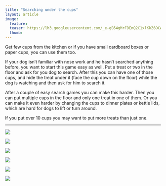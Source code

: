 ```yaml
---
title: "Searching under the cups"
layout: article
image:
  feature:
  teaser: https://lh3.googleusercontent.com/_e-gB54gMrFDEnQ2C1xlKkZ6OCA660pnM3EFUKOir3U=w245
  thumb:
---
```


Get few cups from the kitchen or if you have small cardboard boxes or paper cups, you can use them too.

If your dog isn’t familiar with nose work and he hasn’t searched anything before, you want to start this game easy as well. Put a treat or two in the floor and ask for you dog to search. After this you can have one of those cups, and hide the treat under it (face the cup down on the floor) while the dog is watching and then ask for him to search it.

After a couple of easy search games you can make this harder. Then you can put multiple cups in the floor and only one treat in one of them. Or you can make it even harder by changing the cups to dinner plates or kettle lids, which are hard for dogs to lift or turn around.

If you put over 10 cups you may want to put more treats than just one.

---

[![](https://lh3.googleusercontent.com/ke-f2cvLPNfsHJOfUP1z32LCWFibyB2uuZWEdsIvX9s=w800)](https://lh3.googleusercontent.com/ke-f2cvLPNfsHJOfUP1z32LCWFibyB2uuZWEdsIvX9s=s0)

[![](https://lh3.googleusercontent.com/FY4qHYCusHlhsZNEISNwhPTV9nhtsEdPTtS4on2WAT4=w800)](https://lh3.googleusercontent.com/FY4qHYCusHlhsZNEISNwhPTV9nhtsEdPTtS4on2WAT4=s0)

[![](https://lh3.googleusercontent.com/4IPG3Y0AHVGAKxbYUItYdv1FgVn4QmFmheOErm8oCf4=w800)](https://lh3.googleusercontent.com/4IPG3Y0AHVGAKxbYUItYdv1FgVn4QmFmheOErm8oCf4=s0)

[![](https://lh3.googleusercontent.com/1r_72jm1aAKUj1BXDIrqX837alPADMgP2sU0UwkW3G8=w800)](https://lh3.googleusercontent.com/1r_72jm1aAKUj1BXDIrqX837alPADMgP2sU0UwkW3G8=s0)

[![](https://lh3.googleusercontent.com/mzcIzcS_bXWRC8QIUGDGUG8-KdwYO382FpdTF3rLUjg=w800)](https://lh3.googleusercontent.com/mzcIzcS_bXWRC8QIUGDGUG8-KdwYO382FpdTF3rLUjg=s0)

[![](https://lh3.googleusercontent.com/ef3CghXShP4B31AugEu_MQW3BxufmH5yoKs9UVS_owA=w800)](https://lh3.googleusercontent.com/ef3CghXShP4B31AugEu_MQW3BxufmH5yoKs9UVS_owA=s0)
